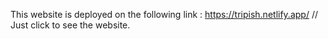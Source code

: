 This website is deployed on the following link :
https://tripish.netlify.app/   // Just click to see the website.
